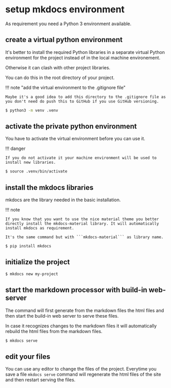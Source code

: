 # setup mkdocs environment

As requirement you need a Python 3 environment available.

## create a virtual python environment

It's better to install the required Python libraries in a separate virtual Python environment for the project instead of in the local machine environement.

Otherwise it can clash with other project libraries.

You can do this in the root directory of your project.

!!! note "add the virtual environment to the .gitignore file"

    Maybe it's a good idea to add this directory to the .gitignore file as you don't need do push this to GitHub if you use GitHub versioning.

``` sh
$ python3 -m venv .venv
```

## activate the private python environment

You have to activate the virtual environment before you can use it.

!!! danger 

    If you do not activate it your machine environment will be used to install new libraries.

``` sh
$ source .venv/bin/activate
```

## install the mkdocs libraries

mkdocs are the library needed in the basic installation.

!!! note

    If you know that you want to use the nice material theme you better directly install the mkdocs-material library. It will automatically install mkdocs as requirement. 
    
    It's the same command but with ```mkdocs-material``` as library name.

``` sh
$ pip install mkdocs
```

## initialize the project

``` sh
$ mkdocs new my-project
```

## start the markdown processor with build-in web-server

The command will first generate from the markdown files the html files and then start the build-in web server to serve these files.

In case it recognizes changes to the markdown files it will automatically rebuild the html files from the markdown files.

``` sh
$ mkdocs serve
```

## edit your files

You can use any editor to change the files of the project. Everytime you save a file ```mkdocs serve``` command will regenerate the html files of the site and then restart serving the files.